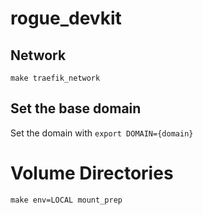 # rogue_devkit

## Network
`make traefik_network`

## Set the base domain
Set the domain with `export DOMAIN={domain}`

# Volume Directories
`make env=LOCAL mount_prep`
